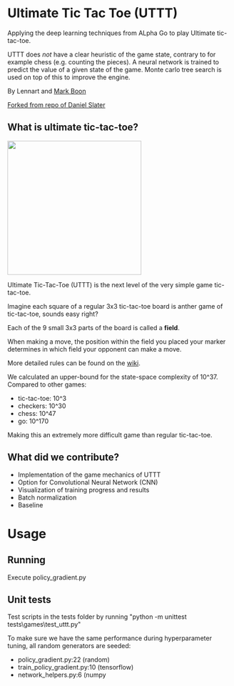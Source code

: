# Ultimate Tic Tac Toe (UTTT)
Applying the deep learning techniques from ALpha Go to play Ultimate tic-tac-toe.

UTTT does *not* have a clear heuristic of the game state, contrary to for example chess (e.g. counting the pieces).
A neural network is trained to predict the value of a given state of the game.
Monte carlo tree search is used on top of this to improve the engine.


By Lennart and [Mark Boon](https://github.com/Mark-Boon)

[Forked from repo of Daniel Slater](https://github.com/DanielSlater/AlphaToe)

## What is ultimate tic-tac-toe?

<img src="https://upload.wikimedia.org/wikipedia/commons/d/d1/Incomplete_Ultimate_Tic-Tac-Toe_Board.png" width="300">

Ultimate Tic-Tac-Toe (UTTT) is the next level of the very simple game tic-tac-toe.

Imagine each square of a regular 3x3 tic-tac-toe board is anther game of tic-tac-toe, sounds easy right?

Each of the 9 small 3x3 parts of the board is called a **field**.

When making a move, the position within the field you placed your marker determines in which field your opponent can make a move.

More detailed rules can be found on the [wiki](https://en.wikipedia.org/wiki/Ultimate_tic-tac-toe).

We calculated an upper-bound for the state-space complexity of 10^37.
Compared to other games:
- tic-tac-toe: 10^3
- checkers: 10^30
- chess: 10^47
- go: 10^170

Making this an extremely more difficult game than regular tic-tac-toe.

## What did we contribute?
- Implementation of the game mechanics of UTTT
- Option for Convolutional Neural Network (CNN)
- Visualization of training progress and results
- Batch normalization
- Baseline

# Usage
## Running
Execute policy_gradient.py

## Unit tests
Test scripts in the tests folder by running "python -m unittest tests\games\test_uttt.py"

To make sure we have the same performance during hyperparameter tuning, all random generators are seeded:
- policy_gradient.py:22 (random)
- train_policy_gradient.py:10 (tensorflow)
- network_helpers.py:6 (numpy
